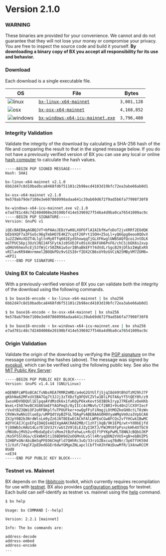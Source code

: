 # Version 2.1.0

### WARNING
These binaries are provided for your convenience. We cannot and do not guarantee that they will not lose your money or compromise your privacy. You are free to inspect the source code and build it yourself. **By downloading a binary copy of BX you accept all responsibility for its use and behavior.**

### Download
Each download is a single executable file.

| OS | File | Bytes |
|----|------|-------|
|![linux](https://github.com/libbitcoin/libbitcoin-explorer/wiki/linux.png) | [`bx-linux-x64-mainnet`](https://github.com/libbitcoin/libbitcoin-explorer/releases/download/v2.1.0/bx-linux-x64-mainnet) | `3,001,128` |
|![osx](https://github.com/libbitcoin/libbitcoin-explorer/wiki/osx.png) | [`bx-osx-x64-mainnet`](https://github.com/libbitcoin/libbitcoin-explorer/releases/download/v2.1.0/bx-osx-x64-mainnet) | `4,168,852` |
|![windows](https://github.com/libbitcoin/libbitcoin-explorer/wiki/windows.png) | [`bx-windows-x64-icu-mainnet.exe`](https://github.com/libbitcoin/libbitcoin-explorer/releases/download/v2.1.0/bx-windows-x64-icu-mainnet.exe) | `3,796,480` |

### Integrity Validation
Validate the integrity of the download by calculating a SHA-256 hash of the file and comparing the result to that in the signed message below. If you do not have a previously verified version of BX you can use any local or online [hash computer](http://onlinemd5.com) to calculate the hash values.

```
-----BEGIN PGP SIGNED MESSAGE-----
Hash: SHA1

bx-linux-x64-mainnet v2.1.0
6bb2d47c8d10badbca8468fd6f51101c2b98ecd4103d19bfc72ea3abe66ab0d1

bx-osx-x64-mainnet v2.1.0
9e578ab79de7100e3e607860998adaa641c39ab69d672f9ad5b6fa77998f30f8

bx-windows-x64-icu-mainnet.exe v2.1.0
e7ad781c48c7d2404008e20190bf414e5396927f546a4d9ba0ca76541009ac9c
-----BEGIN PGP SIGNATURE-----
Version: GnuPG v1

iQEcBAEBAgAGBQJVT+bPAAoJEDzYwH8LXOFOflAIAIbfKwfoDoT2jvXRRf2EOdQK
bEb9XQF7a3FSo5c96gTmbHO7E4KZ7cqtF26Prt15OH+Z5oLl+yQ6Gpg8eoo0QOvX
1u2Z2W4vXDZT4LlgltnMy0Tfq602EydShowqqTjGLXFKwglUWB5AQfQcoiJntDLK
mGTPUCS6pj3OzVJNI24FSFytAJz0SVDJFx0SsXcBkFUH6PnF6/chCSjbEK6s2xvp
uOHUV6hmxhcEj53fWjCr50ZRA1w5orIBhaBkEFY74dVdLrSgcB29jDtbzIWqExRX
vRIlavKR94Wnrmmel2BOQkPDz9vSISI0rfIDX2CB6sUY0zGVCiN2SMByVM7ZGM8=
=KPIi
-----END PGP SIGNATURE-----
```

### Using BX to Calculate Hashes
With a previously-verified version of BX you can validate both the integrity of the download using the following commands.
```sh
$ bx base16-encode < bx-linux-x64-mainnet | bx sha256
6bb2d47c8d10badbca8468fd6f51101c2b98ecd4103d19bfc72ea3abe66ab0d1

$ bx base16-encode < bx-osx-x64-mainnet | bx sha256
9e578ab79de7100e3e607860998adaa641c39ab69d672f9ad5b6fa77998f30f8

$ bx base16-encode < bx-windows-x64-icu-mainnet.exe | bx sha256
e7ad781c48c7d2404008e20190bf414e5396927f546a4d9ba0ca76541009ac9c
```

### Origin Validation
Validate the origin of the download by verifying the [PGP signature](http://en.wikipedia.org/wiki/Pretty_Good_Privacy) on the message containing the hashes (above). The message was signed by [evoskuil](https://twitter.com/evoskuil), which can be verified using the following public key. See also the [MIT Public Key Server](https://pgp.mit.edu/pks/lookup?op=get&search=0x3CD8C07F0B5CE14E):

```
-----BEGIN PGP PUBLIC KEY BLOCK-----
Version: GnuPG v1.4.14 (GNU/Linux)

mQENBFLWPEoBCACfsNbsREA7RMRZmMD/a4eG2GYUlfjSjqI8d49tBhUTzM29hJ7F
gKbhNa62MFxUV3BA7Gg7t3JJj3zTXDzTg9FQVCZVlw1BlLPGTA6yYf5tQEY8h/z9
1wsoHDV9DQUl1ElpqaAYdMzdk6x1fuKQyP6kxKevtSO3BOkIrypJ7REeRlvOeHXb
WxeL+Ih07mvBCXG86SmEFYAGPmq5/0yIICc4cMNvh/Cf2BRI+9s40n2lCX9YIecF
rVxdtBZ3QWiOF2oRFBKplfuTPOUFker+owQgFFsFiRmgjLOtMOZkeGH8ctLT0zWn
CRVWvXwNkU3lueEp/uMPQdtVpBZFGL7DAgPvABEBAAG0H0VyaWMgVm9za3VpbCA8
ZXJpY0B2b3NrdWlsLm9yZz6JAT8EEwECACkFAlLWPEoCGw8FCQs2vfYHCwkIBwMC
AQYVCAIJCgsEFgIDAQIeAQIXgAAKCRA82MB/C1zhTjXqB/9K1EPQ/wt+Yd0bEjfd
YjO8Wb5cHAU14Lo7ElDV3JY/wGtZV9lELEJZyIIKTJ/FWJMt0fpPsnzkHh4XTbC9
cM6U0ujMVb2u+MbdaEpEvlsMomJtBzFehwLu+RcQlftPYKpPwMLT8NNJcBQbUJKP
/Ko5F5SlOGa/cEkWbKStiI6BDH9d2oOGMnULvSll4RryqQON2VVU5+gB+ebBUZPS
32HBPxGNrAbiBm5qPFEO6CHqFld7QHhRc3uO/33rzGZBxcuq7BdNr/3p6TfVK59d
tJ/XzF/74qCF2pEDedGGEr6dwYGMgeZNLapclCbfTnHJhYWzDuwMfR/1X4nwRCCM
0Ud0
=xE34
-----END PGP PUBLIC KEY BLOCK-----
```

### Testnet vs. Mainnet
BX depends on the [libbitcoin](https://github.com/libbitcoin/libbitcoin) toolkit, which currently requires recompilation for use with [testnet](https://en.bitcoin.it/wiki/Testnet). BX also provides [configuration settings](https://github.com/libbitcoin/libbitcoin-explorer/wiki/Configuration-Settings) for testnet. Each build can self-identify as testnet vs. mainnet using the [help](bx-help#example-1) command.
```sh
$ bx help
```
```
Usage: bx COMMAND [--help]

Version: 2.2.1 [mainnet]

Info: The bx commands are:

address-decode
address-embed
address-encode
...
```